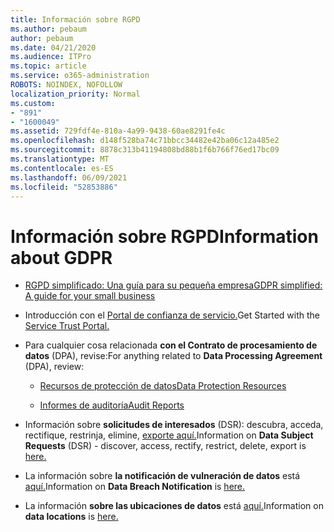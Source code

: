 ```yaml
---
title: Información sobre RGPD
ms.author: pebaum
author: pebaum
ms.date: 04/21/2020
ms.audience: ITPro
ms.topic: article
ms.service: o365-administration
ROBOTS: NOINDEX, NOFOLLOW
localization_priority: Normal
ms.custom:
- "891"
- "1600049"
ms.assetid: 729fdf4e-810a-4a99-9438-60ae8291fe4c
ms.openlocfilehash: d148f528ba74c71bbcc34482e42ba06c12a485e2
ms.sourcegitcommit: 8878c313b41194808bd88b1f6b766f76ed17bc09
ms.translationtype: MT
ms.contentlocale: es-ES
ms.lasthandoff: 06/09/2021
ms.locfileid: "52853886"
---
```

# <a name="information-about-gdpr"></a><span data-ttu-id="7d222-102">Información sobre RGPD</span><span class="sxs-lookup"><span data-stu-id="7d222-102">Information about GDPR</span></span>

- [<span data-ttu-id="7d222-103">RGPD simplificado: Una guía para su pequeña empresa</span><span class="sxs-lookup"><span data-stu-id="7d222-103">GDPR simplified: A guide for your small business</span></span>](/microsoft-365/admin/security-and-compliance/gdpr-compliance)

- <span data-ttu-id="7d222-104">Introducción con el [Portal de confianza de servicio.](https://servicetrust.microsoft.com/ViewPage/GDPRGetStarted)</span><span class="sxs-lookup"><span data-stu-id="7d222-104">Get Started with the [Service Trust Portal.](https://servicetrust.microsoft.com/ViewPage/GDPRGetStarted)</span></span>

- <span data-ttu-id="7d222-105">Para cualquier cosa relacionada **con el Contrato de procesamiento de datos** (DPA), revise:</span><span class="sxs-lookup"><span data-stu-id="7d222-105">For anything related to **Data Processing Agreement** (DPA), review:</span></span>

  - [<span data-ttu-id="7d222-106">Recursos de protección de datos</span><span class="sxs-lookup"><span data-stu-id="7d222-106">Data Protection Resources</span></span>](https://servicetrust.microsoft.com/ViewPage/TrustDocuments)

  - [<span data-ttu-id="7d222-107">Informes de auditoría</span><span class="sxs-lookup"><span data-stu-id="7d222-107">Audit Reports</span></span>](https://servicetrust.microsoft.com/ViewPage/MSComplianceGuide)

- <span data-ttu-id="7d222-108">Información sobre **solicitudes de interesados** (DSR): descubra, acceda, rectifique, restrinja, elimine, [exporte aquí.](/microsoft-365/compliance/gdpr-dsr-office365)</span><span class="sxs-lookup"><span data-stu-id="7d222-108">Information on **Data Subject Requests** (DSR) - discover, access, rectify, restrict, delete, export is [here.](/microsoft-365/compliance/gdpr-dsr-office365)</span></span>

- <span data-ttu-id="7d222-109">La información sobre **la notificación de vulneración de datos** está [aquí.](https://servicetrust.microsoft.com/ViewPage/GDPRBreach)</span><span class="sxs-lookup"><span data-stu-id="7d222-109">Information on **Data Breach Notification** is [here.](https://servicetrust.microsoft.com/ViewPage/GDPRBreach)</span></span>

- <span data-ttu-id="7d222-110">La información **sobre las ubicaciones de datos** está [aquí.](https://products.office.com/where-is-your-data-located?ms.officeurl=datamaps&amp;geo=All#All)</span><span class="sxs-lookup"><span data-stu-id="7d222-110">Information on **data locations** is [here.](https://products.office.com/where-is-your-data-located?ms.officeurl=datamaps&amp;geo=All#All)</span></span>
